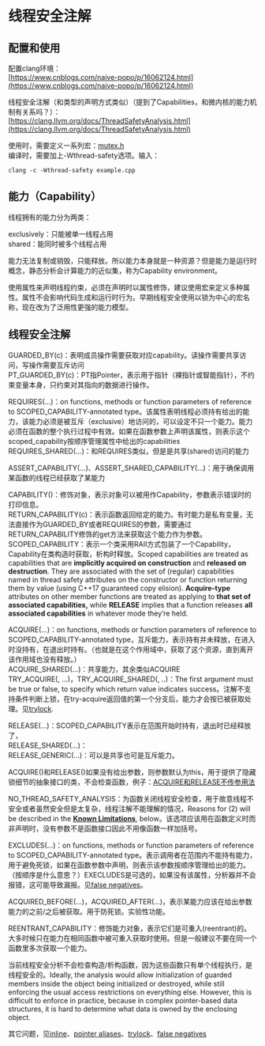 # 线程安全注解
配置和使用
-----

配置clang环境：  
[https://www.cnblogs.com/naive-popo/p/16062124.html](https://www.cnblogs.com/naive-popo/p/16062124.html)

线程安全注解（和类型的声明方式类似）（提到了Capabilities，和微内核的能力机制有关系吗？）：  
[https://clang.llvm.org/docs/ThreadSafetyAnalysis.html](https://clang.llvm.org/docs/ThreadSafetyAnalysis.html)

使用时，需要定义一系列宏：[mutex.h](%E7%BA%BF%E7%A8%8B%E5%AE%89%E5%85%A8%E6%B3%A8%E8%A7%A3/mutex.h)  
编译时，需要加上-Wthread-safety选项。输入：

```text-plain
clang -c -Wthread-safety example.cpp
```

能力（Capability）
--------------

线程拥有的能力分为两类：

exclusively：只能被单一线程占用  
shared：能同时被多个线程占用

能力无法复制或销毁，只能释放。所以能力本身就是一种资源？但是能力是运行时概念，静态分析会计算能力的近似集，称为Capability environment。

使用属性来声明线程约束，必须在声明时以属性修饰，建议使用宏来定义多种属性。属性不会影响代码生成和运行时行为。早期线程安全使用以锁为中心的宏名称，现在改为了泛用性更强的能力模型。

线程安全注解
------

GUARDED\_BY(c)：表明成员操作需要获取对应capability。读操作需要共享访问，写操作需要互斥访问  
PT\_GUARDED\_BY(c)：PT指Pointer，表示用于指针（裸指针或智能指针），不约束变量本身，只约束对其指向的数据进行操作。

REQUIRES(…)：on functions, methods or function parameters of reference to SCOPED\_CAPABILITY-annotated type。该属性表明线程必须持有给出的能力，该能力必须是被互斥（exclusive）地访问的，可以设定不只一个能力。能力必须在函数的整个执行过程中有效。如果在函数参数上声明该属性，则表示这个scoped\_capability按顺序管理属性中给出的capabilities  
REQUIRES\_SHARED(…)：和REQUIRES类似，但是是共享(shared)访问的能力

ASSERT\_CAPABILITY(…)、ASSERT\_SHARED\_CAPABILITY(…)：用于确保调用某函数的线程已经获取了某能力

CAPABILITY(<string>)：修饰对象，表示对象可以被用作Capability，参数表示错误时的打印信息。  
RETURN\_CAPABILITY(c)：表示函数返回给定的能力。有时能力是私有变量，无法直接作为GUARDED\_BY或者REQUIRES的参数，需要通过RETURN\_CAPABILITY修饰的get方法来获取这个能力作为参数。  
SCOPED\_CAPABILITY：表示一个类采用RAII方式包装了一个Capability，Capability在类构造时获取，析构时释放。Scoped capabilities are treated as capabilities that are **implicitly acquired on construction** and **released on destruction**. They are associated with the set of (regular) capabilities named in thread safety attributes on the constructor or function returning them by value (using C++17 guaranteed copy elision). **Acquire-type** attributes on other member functions are treated as applying to **that set of associated capabilities,** while **RELEASE** implies that a function releases **all associated capabilities** in whatever mode they’re held.

ACQUIRE(…)：on functions, methods or function parameters of reference to SCOPED\_CAPABILITY-annotated type，互斥能力，表示持有并未释放，在进入时没持有，在退出时持有。（也就是在这个作用域中，获取了这个资源，直到离开该作用域也没有释放。）  
ACQUIRE\_SHARED(…)：共享能力，其余类似ACQUIRE  
TRY\_ACQUIRE(<bool>, …)，TRY\_ACQUIRE\_SHARED(<bool>, ..)：The first argument must be true or false, to specify which return value indicates success。注解不支持条件判断上锁，在try-acquire返回值的第一个分支后，能力才会按已被获取处理。见[trylock](%E7%BA%BF%E7%A8%8B%E5%AE%89%E5%85%A8%E6%B3%A8%E8%A7%A3/trylock.dat).

RELEASE(…)：SCOPED\_CAPABILITY表示在范围开始时持有，退出时已经释放了，  
RELEASE\_SHARED(…)：  
RELEASE\_GENERIC(…)：可以是共享也可是互斥能力。

ACQUIRE()和RELEASE()如果没有给出参数，则参数默认为this，用于提供了隐藏锁细节的抽象接口的类，不会检查函数，例子：[ACQUIRE和RELEASE不传参用法](%E7%BA%BF%E7%A8%8B%E5%AE%89%E5%85%A8%E6%B3%A8%E8%A7%A3/ACQUIRE%E5%92%8CRELEASE%E4%B8%8D%E4%BC%A0%E5%8F%82%E7%94%A8%E6%B3%95.dat)

NO\_THREAD\_SAFETY\_ANALYSIS：为函数关闭线程安全检查，用于故意线程不安全或者虽然安全但是太复杂，线程注解不能理解的情况，Reasons for (2) will be described in the [**Known Limitations**](https://clang.llvm.org/docs/ThreadSafetyAnalysis.html#limitations), below。该选项应该用在函数定义时而非声明时，没有参数不是函数接口因此不用像函数一样加括号。

EXCLUDES(…)：on functions, methods or function parameters of reference to SCOPED\_CAPABILITY-annotated type。表示调用者在范围内不能持有能力，用于避免死锁，如果在函数参数中声明，则表示该参数按顺序管理给出的能力。（按顺序是什么意思？）EXECLUDES是可选的，如果没有该属性，分析器并不会报错，这可能导致漏报。见[false negatives](%E7%BA%BF%E7%A8%8B%E5%AE%89%E5%85%A8%E6%B3%A8%E8%A7%A3/false%20negatives.dat)。

ACQUIRED\_BEFORE(…)，ACQUIRED\_AFTER(…)，表示某能力应该在给出参数能力的之前/之后被获取。用于防死锁。实验性功能。

REENTRANT\_CAPABILITY：修饰能力对象，表示它们是可重入(reentrant)的。大多时候只在能力在相同函数中被可重入获取时使用。但是一般建议不要在同一个函数里多次获取一个能力。

当前线程安全分析不会检查构造/析构函数，因为这些函数只有单个线程执行，是线程安全的。Ideally, the analysis would allow initialization of guarded members inside the object being initialized or destroyed, while still enforcing the usual access restrictions on everything else. However, this is difficult to enforce in practice, because in complex pointer-based data structures, it is hard to determine what data is owned by the enclosing object.

其它问题，见[inline](%E7%BA%BF%E7%A8%8B%E5%AE%89%E5%85%A8%E6%B3%A8%E8%A7%A3/inline.dat)、[pointer aliases](%E7%BA%BF%E7%A8%8B%E5%AE%89%E5%85%A8%E6%B3%A8%E8%A7%A3/pointer%20aliases.dat)、[trylock](%E7%BA%BF%E7%A8%8B%E5%AE%89%E5%85%A8%E6%B3%A8%E8%A7%A3/trylock.dat)、[false negatives](%E7%BA%BF%E7%A8%8B%E5%AE%89%E5%85%A8%E6%B3%A8%E8%A7%A3/false%20negatives.dat)